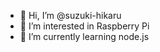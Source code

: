 - 👋 Hi, I’m @suzuki-hikaru
- 👀 I’m interested in Raspberry Pi
- 🌱 I’m currently learning node.js

<!---
suzuki-hikaru/suzuki-hikaru is a ✨ special ✨ repository because its `README.md` (this file) appears on your GitHub profile.
You can click the Preview link to take a look at your changes.
--->
